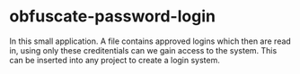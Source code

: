 # obfuscate-password-login
In this small application. A file contains approved logins which then are read in, using only these creditentials can we gain access to the system. This can be inserted into any project to create a login system.
